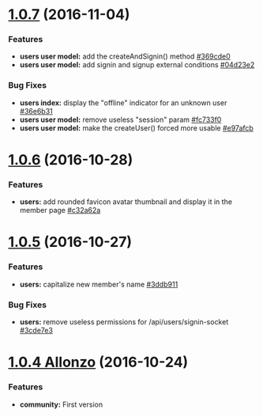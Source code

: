 <a name="1.0.7"></a>
# [1.0.7](https://github.com/CodeCorico/allons-y-community/compare/1.0.6...1.0.7) (2016-11-04)

### Features
* **users user model:** add the createAndSignin() method [#369cde0](https://github.com/CodeCorico/allons-y-community/commit/369cde0)
* **users user model:** add signin and signup external conditions [#04d23e2](https://github.com/CodeCorico/allons-y-community/commit/04d23e2)

### Bug Fixes
* **users index:** display the "offline" indicator for an unknown user [#36e6b31](https://github.com/CodeCorico/allons-y-community/commit/36e6b31)
* **users user model:** remove useless "session" param [#fc733f0](https://github.com/CodeCorico/allons-y-community/commit/fc733f0)
* **users user model:** make the createUser() forced more usable [#e97afcb](https://github.com/CodeCorico/allons-y-community/commit/e97afcb)

<a name="1.0.6"></a>
# [1.0.6](https://github.com/CodeCorico/allons-y-community/compare/1.0.5...1.0.6) (2016-10-28)

### Features
* **users:** add rounded favicon avatar thumbnail and display it in the member page [#c32a62a](https://github.com/CodeCorico/allons-y-community/commit/c32a62a)

<a name="1.0.5"></a>
# [1.0.5](https://github.com/CodeCorico/allons-y-community/compare/1.0.4...1.0.5) (2016-10-27)

### Features
* **users:** capitalize new member's name [#3ddb911](https://github.com/CodeCorico/allons-y-community/commit/3ddb911)

### Bug Fixes
* **users:** remove useless permissions for /api/users/signin-socket [#3cde7e3](https://github.com/CodeCorico/allons-y-community/commit/3cde7e3)

<a name="1.0.4"></a>
# [1.0.4 Allonzo](https://github.com/CodeCorico/allons-y-community/releases/tag/1.0.4) (2016-10-24)

### Features
* **community:** First version

